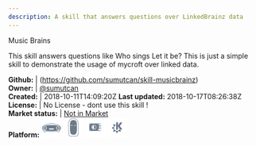 ```yaml
---
description: A skill that answers questions over LinkedBrainz data
---
```

Music Brains

This skill answers questions like Who sings Let it be? This is just a simple skill to demonstrate the usage of mycroft over linked data.

**Github:** | (https://github.com/sumutcan/skill-musicbrainz)  
**Owner:** | [@sumutcan](https://github.com/sumutcan)  
**Created:** | 2018-10-11T14:09:20Z  **Last updated:** 2018-10-17T08:26:38Z  
**License:** | No License - dont use this skill !  
**Market status:** | [Not in Market](https://market.mycroft.ai/skill/)  
**Platform:**   ![](.gitbook/assets/mark-1-icon.png)  ![](.gitbook/assets/mark-2-icon.png)  ![](.gitbook/assets/picroft-icon.png)  ![](.gitbook/assets/kde.png)   
